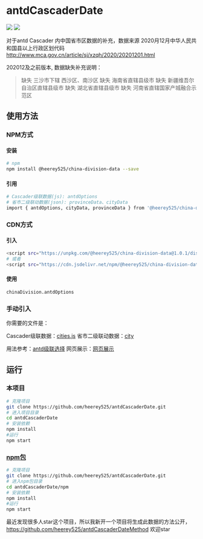 # antdCascaderDate
[![](https://badgen.net/github/stars/heerey525/antdCascaderDate?color=green)](https://github.com/heerey525/antdCascaderDate)
[![](https://badgen.net/github/forks/heerey525/antdCascaderDate?color=orange)](https://github.com/heerey525/antdCascaderDate)

对于antd Cascader 内中国省市区数据的补充，数据来源 2020月12月中华人民共和国县以上行政区划代码 http://www.mca.gov.cn/article/sj/xzqh/2020/20201201.html

202012及之前版本, 数据缺失补充说明：

> 缺失 三沙市下辖 西沙区、南沙区
> 缺失 海南省直辖县级市
> 缺失 新疆维吾尔自治区直辖县级市
> 缺失 湖北省直辖县级市
> 缺失 河南省直辖国家产城融合示范区

## 使用方法

### NPM方式

#### 安装

```sh
# npm
npm install @heerey525/china-division-data --save
```

#### 引用

```sh
# Cascader级联数据(js): antdOptions
# 省市二级联动数据(json): provinceData、cityData
import { antdOptions, cityData, provinceData } from '@heerey525/china-division-data'
```

### CDN方式

#### 引入

```sh
<script src="https://unpkg.com/@heerey525/china-division-data@1.0.1/dist/china-division-data.min.js"></script>
# 或者
<script src="https://cdn.jsdelivr.net/npm/@heerey525/china-division-data@1.0.1/dist/china-division-data.min.js"></script>
```

#### 使用

```sh
chinaDivision.antdOptions
```

### 手动引入

你需要的文件是：

Cascader级联数据：[cities.js](https://github.com/heerey525/antdCascaderDate/blob/master/src/cities.js)
省市二级联动数据：[city](https://github.com/heerey525/antdCascaderDate/tree/master/src/city)

用法参考：[antd级联选择](https://ant.design/components/cascader-cn/)
网页展示：[网页展示](https://heerey525.github.io/antdCascaderDate/dist/)

## 运行

### 本项目

```sh
# 克隆项目
git clone https://github.com/heerey525/antdCascaderDate.git
# 进入项目目录
cd antdCascaderDate
# 安装依赖
npm install
#运行
npm start
```

### [npm包](https://github.com/heerey525/antdCascaderDate/tree/master/npm)

```sh
# 克隆项目
git clone https://github.com/heerey525/antdCascaderDate.git
# 进入npm包目录
cd antdCascaderDate/npm
# 安装依赖
npm install
#运行
npm start
```

最近发现很多人star这个项目，所以我新开一个项目将生成此数据的方法公开，https://github.com/heerey525/antdCascaderDateMethod 欢迎star

